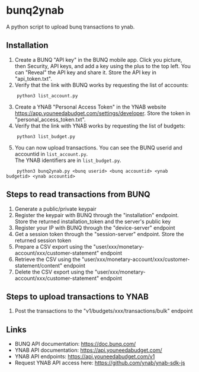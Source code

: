 # bunq2ynab

A python script to upload bunq transactions to ynab.

## Installation

1. Create a BUNQ "API key" in the BUNQ mobile app.  Click you picture, then Security, API keys, and
add a key using the plus to the top left.  You can "Reveal" the API key and share it.  Store the API key 
in "api_token.txt".
2. Verify that the link with BUNQ works by requesting the list of accounts:
```
    python3 list_account.py
```
3. Create a YNAB "Personal Access Token" in the YNAB website https://app.youneedabudget.com/settings/developer.
Store the token in "personal_access_token.txt".
4. Verify that the link with YNAB works by requesting the list of budgets:
```
    python3 list_budget.py
```
5. You can now upload transactions.  You can see the BUNQ userid and accountid in `list_account.py`.  
The YNAB identifiers are in `list_budget.py`.
```
    python3 bunq2ynab.py <bunq userid> <bunq accountid> <ynab budgetid> <ynab accountid>
```

## Steps to read transactions from BUNQ

1. Generate a public/private keypair
2. Register the keypair with BUNQ through the "installation" endpoint.  Store the returned installation_token 
and the server's public key
3. Register your IP with BUNQ through the "device-server" endpoint
4. Get a session token through the "session-server" endpoint.  Store the returned  session token
5. Prepare a CSV export using the "user/xxx/monetary-account/xxx/customer-statement" endpoint
6. Retrieve the CSV using the "user/xxx/monetary-account/xxx/customer-statement/content" endpoint
7. Delete the CSV export using the "user/xxx/monetary-account/xxx/customer-statement" endpoint

## Steps to upload transactions to YNAB

1. Post the transactions to the "v1/budgets/xxx/transactions/bulk" endpoint

## Links

- BUNQ API documentation: https://doc.bunq.com/
- YNAB API documentation: https://api.youneedabudget.com/
- YNAB API endpoints: https://api.youneedabudget.com/v1
- Request YNAB API access here: https://github.com/ynab/ynab-sdk-js
